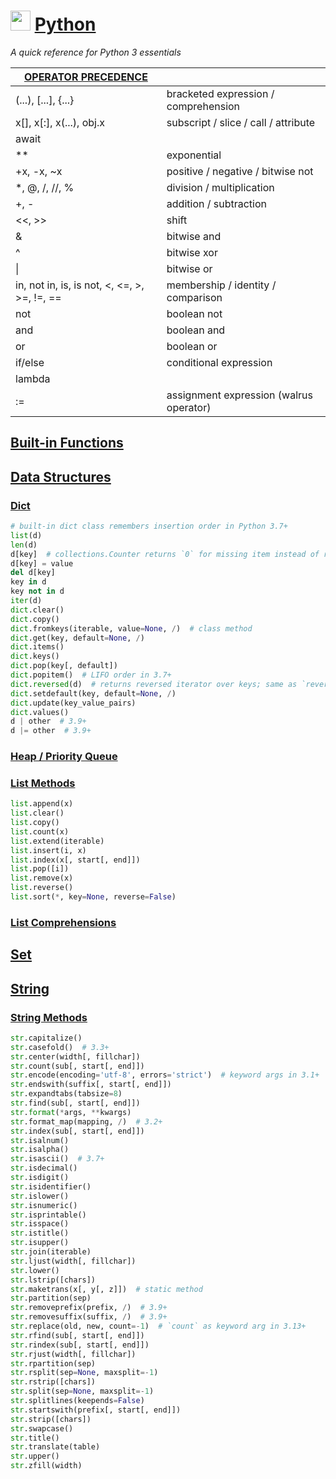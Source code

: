 <img src="https://www.python.org/static/img/python-logo-large.png" width="32"
/> [Python](https://docs.python.org/3/index.html)
===========

_A quick reference for Python 3 essentials_

| [OPERATOR PRECEDENCE](https://docs.python.org/3/reference/expressions.html#operator-summary) | |
|----------------------------------------------------------------------------------------------|-|
| (...), [...], {...} | bracketed expression / comprehension
| x[], x[:], x(...), obj.x | subscript / slice / call / attribute
| await
| ** | exponential
| +x, -x, ~x | positive / negative / bitwise not 
| *, @, /, //, % | division / multiplication
| +, - | addition / subtraction
| <<, >> | shift
| & | bitwise and
| ^ | bitwise xor
| \| | bitwise or
| in, not in, is, is not, <, <=, >, >=, !=, == | membership / identity / comparison
| not | boolean not
| and | boolean and
| or  | boolean or
| if/else | conditional expression
| lambda
| := | assignment expression (walrus operator)

## [Built-in Functions](https://docs.python.org/3/library/functions.html)

## [Data Structures](https://docs.python.org/3/tutorial/datastructures.html)

### [Dict](https://docs.python.org/3/library/stdtypes.html#mapping-types-dict)
```py
# built-in dict class remembers insertion order in Python 3.7+
list(d)
len(d)
d[key]  # collections.Counter returns `0` for missing item instead of raising `KeyError`
d[key] = value
del d[key]
key in d
key not in d
iter(d)
dict.clear()
dict.copy()
dict.fromkeys(iterable, value=None, /)  # class method
dict.get(key, default=None, /)
dict.items()
dict.keys()
dict.pop(key[, default])
dict.popitem()  # LIFO order in 3.7+
dict.reversed(d)  # returns reversed iterator over keys; same as `reversed(d.keys())`; 3.8+
dict.setdefault(key, default=None, /)
dict.update(key_value_pairs)
dict.values()
d | other  # 3.9+
d |= other  # 3.9+
```

### [Heap / Priority Queue](https://docs.python.org/3/library/heapq.html)

### [List Methods](https://docs.python.org/3/tutorial/datastructures.html#more-on-lists)
```python
list.append(x)
list.clear()
list.copy()
list.count(x)
list.extend(iterable)
list.insert(i, x)
list.index(x[, start[, end]])
list.pop([i])
list.remove(x)
list.reverse()
list.sort(*, key=None, reverse=False)
```

### [List Comprehensions](https://docs.python.org/3/tutorial/datastructures.html#list-comprehensions)

## [Set](https://docs.python.org/3/library/stdtypes.html#set)

## [String](https://docs.python.org/3/library/stdtypes.html#text-sequence-type-str)

### [String Methods](https://docs.python.org/3/library/stdtypes.html#string-methods)

```python
str.capitalize()
str.casefold()  # 3.3+
str.center(width[, fillchar])
str.count(sub[, start[, end]])
str.encode(encoding='utf-8', errors='strict')  # keyword args in 3.1+
str.endswith(suffix[, start[, end]])
str.expandtabs(tabsize=8)
str.find(sub[, start[, end]])
str.format(*args, **kwargs)
str.format_map(mapping, /)  # 3.2+
str.index(sub[, start[, end]])
str.isalnum()
str.isalpha()
str.isascii()  # 3.7+
str.isdecimal()
str.isdigit()
str.isidentifier()
str.islower()
str.isnumeric()
str.isprintable()
str.isspace()
str.istitle()
str.isupper()
str.join(iterable)
str.ljust(width[, fillchar])
str.lower()
str.lstrip([chars])
str.maketrans(x[, y[, z]])  # static method
str.partition(sep)
str.removeprefix(prefix, /)  # 3.9+
str.removesuffix(suffix, /)  # 3.9+
str.replace(old, new, count=-1)  # `count` as keyword arg in 3.13+
str.rfind(sub[, start[, end]])
str.rindex(sub[, start[, end]])
str.rjust(width[, fillchar])
str.rpartition(sep)
str.rsplit(sep=None, maxsplit=-1)
str.rstrip([chars])
str.split(sep=None, maxsplit=-1)
str.splitlines(keepends=False)
str.startswith(prefix[, start[, end]])
str.strip([chars])
str.swapcase()
str.title()
str.translate(table)
str.upper()
str.zfill(width)
```

